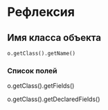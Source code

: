 # Рефлексия

## Имя класса объекта
```
o.getClass().getName()
```

### Список полей

o.getClass().getFields()

o.getClass().getDeclaredFields()